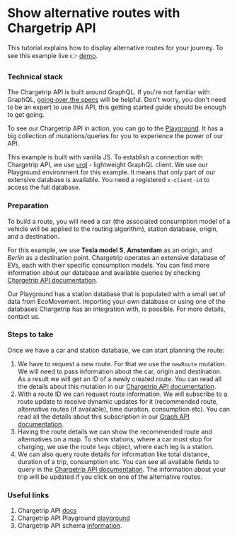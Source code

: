 # Show alternative routes with Chargetrip API

This tutorial explains how to display alternative routes for your journey.
To see this example live 👉 [demo](https://examples.chargetrip.com/?id=alternative-routes).

### Technical stack

The Chargetrip API is built around GraphQL. If you're not familiar with GraphQL, [going over the specs](https://graphql.org/learn/) will be helpful. Don't worry, you don't need to be an expert to use this API, this getting started guide should be enough to get going.

To see our Chargetrip API in action, you can go to the [Playground](https://playground.chargetrip.com/). It has a big collection of mutations/queries for you to experience the power of our API.

This example is built with vanilla JS. To establish a connection with Chargetrip API, we use [urql](https://formidable.com/open-source/urql/) - lightweight GraphQL client.
We use our Playground environment for this example. It means that only part of our extensive database is available. You need a registered `x-client-id` to access the full database.

### Preparation

To build a route, you will need a car (the associated consumption model of a vehicle will be applied to the routing algorithm), station database, origin, and a destination.

For this example, we use **Tesla model S**, **Amsterdam** as an origin, and _Berlin_ as a destination point.
Chargetrip operates an extensive database of EVs, each with their specific consumption models. You can find more information about our database and available queries by checking [Chargetrip API documentation](https://developers.chargetrip.com/API-Reference/Cars/query-cars).

Our Playground has a station database that is populated with a small set of data from EcoMovement. Importing your own database or using one of the databases Chargetrip has an integration with, is possible. For more details, contact us.

### Steps to take

Once we have a car and station database, we can start planning the route:

1. We have to request a new route. For that we use the `newRoute` mutation. We will need to pass information about the car, origin and destination. As a result we will get an ID of a newly created route. You can read all the details about this mutation in our [Chargetrip API documentation](https://docs.chargetrip.com/#request-a-new-route).
2. With a route ID we can request route information. We will subscribe to a route update to receive dynamic updates for it (recommended route, alternative routes (if available), time duration, consumption etc). You can read all the details about this subscription in our [Graph API documentation](https://developers.chargetrip.com/API-Reference/Routes/subscribe-to-route-updates).
3. Having the route details we can show the recommended route and alternatives on a map. To show stations, where a car must stop for charging, we use the route `legs` object, where each leg is a station.
4. We can also query route details for information like total distance, duration of a trip, consumption etc. You can see all available fields to query in the [Chargetrip API documentation](https://developers.chargetrip.com/API-Reference/Routes/query-route-details). The information about your trip will be updated if you click on one of the alternative routes.

### Useful links

1. Chargetrip API [docs](https://developers.chargetrip.com/)
2. Chargetrip API Playground [playground](https://playground.chargetrip.com/)
3. Chargetrip API schema [information](https://voyager.chargetrip.com/).
